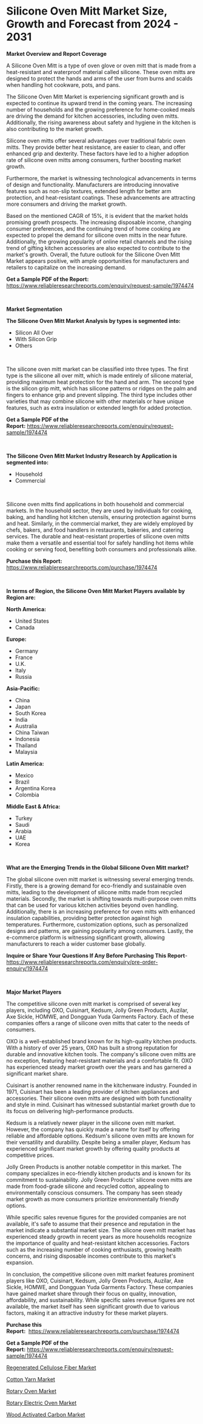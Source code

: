 <p><h1>Silicone Oven Mitt Market Size, Growth and Forecast from 2024 - 2031</h1></p><p><strong>Market Overview and Report Coverage</strong></p>
<p><p>A Silicone Oven Mitt is a type of oven glove or oven mitt that is made from a heat-resistant and waterproof material called silicone. These oven mitts are designed to protect the hands and arms of the user from burns and scalds when handling hot cookware, pots, and pans.</p><p>The Silicone Oven Mitt Market is experiencing significant growth and is expected to continue its upward trend in the coming years. The increasing number of households and the growing preference for home-cooked meals are driving the demand for kitchen accessories, including oven mitts. Additionally, the rising awareness about safety and hygiene in the kitchen is also contributing to the market growth.</p><p>Silicone oven mitts offer several advantages over traditional fabric oven mitts. They provide better heat resistance, are easier to clean, and offer enhanced grip and dexterity. These factors have led to a higher adoption rate of silicone oven mitts among consumers, further boosting market growth.</p><p>Furthermore, the market is witnessing technological advancements in terms of design and functionality. Manufacturers are introducing innovative features such as non-slip textures, extended length for better arm protection, and heat-resistant coatings. These advancements are attracting more consumers and driving the market growth.</p><p>Based on the mentioned CAGR of 15%, it is evident that the market holds promising growth prospects. The increasing disposable income, changing consumer preferences, and the continuing trend of home cooking are expected to propel the demand for silicone oven mitts in the near future. Additionally, the growing popularity of online retail channels and the rising trend of gifting kitchen accessories are also expected to contribute to the market's growth. Overall, the future outlook for the Silicone Oven Mitt Market appears positive, with ample opportunities for manufacturers and retailers to capitalize on the increasing demand.</p></p>
<p><strong>Get a Sample PDF of the Report:</strong> <a href="https://www.reliableresearchreports.com/enquiry/request-sample/1974474">https://www.reliableresearchreports.com/enquiry/request-sample/1974474</a></p>
<p>&nbsp;</p>
<p><strong>Market Segmentation</strong></p>
<p><strong>The Silicone Oven Mitt Market Analysis by types is segmented into:</strong></p>
<p><ul><li>Silicon All Over</li><li>With Silicon Grip</li><li>Others</li></ul></p>
<p>&nbsp;</p>
<p><p>The silicone oven mitt market can be classified into three types. The first type is the silicone all over mitt, which is made entirely of silicone material, providing maximum heat protection for the hand and arm. The second type is the silicon grip mitt, which has silicone patterns or ridges on the palm and fingers to enhance grip and prevent slipping. The third type includes other varieties that may combine silicone with other materials or have unique features, such as extra insulation or extended length for added protection.</p></p>
<p><strong>Get a Sample PDF of the Report:</strong>&nbsp;<a href="https://www.reliableresearchreports.com/enquiry/request-sample/1974474">https://www.reliableresearchreports.com/enquiry/request-sample/1974474</a></p>
<p>&nbsp;</p>
<p><strong>The Silicone Oven Mitt Market Industry Research by Application is segmented into:</strong></p>
<p><ul><li>Household</li><li>Commercial</li></ul></p>
<p>&nbsp;</p>
<p><p>Silicone oven mitts find applications in both household and commercial markets. In the household sector, they are used by individuals for cooking, baking, and handling hot kitchen utensils, ensuring protection against burns and heat. Similarly, in the commercial market, they are widely employed by chefs, bakers, and food handlers in restaurants, bakeries, and catering services. The durable and heat-resistant properties of silicone oven mitts make them a versatile and essential tool for safely handling hot items while cooking or serving food, benefiting both consumers and professionals alike.</p></p>
<p><strong>Purchase this Report:</strong>&nbsp; <a href="https://www.reliableresearchreports.com/purchase/1974474">https://www.reliableresearchreports.com/purchase/1974474</a></p>
<p>&nbsp;</p>
<p><strong>In terms of Region, the Silicone Oven Mitt Market Players available by Region are:</strong></p>
<p>
    <p> <strong> North America: </strong>
        <ul>
            <li>United States</li>
            <li>Canada</li>
        </ul>
        </p> 
    <p> <strong> Europe: </strong>
        <ul>
            <li>Germany</li>
            <li>France</li>
            <li>U.K.</li>
            <li>Italy</li>
            <li>Russia</li>
        </ul>
        </p> 
    <p> <strong> Asia-Pacific: </strong>
        <ul>
            <li>China</li>
            <li>Japan</li>
            <li>South Korea</li>
            <li>India</li>
            <li>Australia</li>
            <li>China Taiwan</li>
            <li>Indonesia</li>
            <li>Thailand</li>
            <li>Malaysia</li>
        </ul>
        </p> 
    <p> <strong> Latin America: </strong>
        <ul>
            <li>Mexico</li>
            <li>Brazil</li>
            <li>Argentina Korea</li>
            <li>Colombia</li>
        </ul>
        </p> 
    <p> <strong> Middle East & Africa: </strong>
        <ul>
            <li>Turkey</li>
            <li>Saudi</li>
            <li>Arabia</li>
            <li>UAE</li>
            <li>Korea</li>
        </ul>
    </p>
    </p>
<p>&nbsp;</p>
<p><strong>What are the Emerging Trends in the Global Silicone Oven Mitt market?</strong></p>
<p><p>The global silicone oven mitt market is witnessing several emerging trends. Firstly, there is a growing demand for eco-friendly and sustainable oven mitts, leading to the development of silicone mitts made from recycled materials. Secondly, the market is shifting towards multi-purpose oven mitts that can be used for various kitchen activities beyond oven handling. Additionally, there is an increasing preference for oven mitts with enhanced insulation capabilities, providing better protection against high temperatures. Furthermore, customization options, such as personalized designs and patterns, are gaining popularity among consumers. Lastly, the e-commerce platform is witnessing significant growth, allowing manufacturers to reach a wider customer base globally.</p></p>
<p><strong>Inquire or Share Your Questions If Any Before Purchasing This Report</strong>- <a href="https://www.reliableresearchreports.com/enquiry/pre-order-enquiry/1974474">https://www.reliableresearchreports.com/enquiry/pre-order-enquiry/1974474</a></p>
<p>&nbsp;</p>
<p><strong>Major Market Players</strong></p>
<p><p>The competitive silicone oven mitt market is comprised of several key players, including OXO, Cuisinart, Kedsum, Jolly Green Products, Auzilar, Axe Sickle, HOMWE, and Dongguan Yuda Garments Factory. Each of these companies offers a range of silicone oven mitts that cater to the needs of consumers.</p><p>OXO is a well-established brand known for its high-quality kitchen products. With a history of over 25 years, OXO has built a strong reputation for durable and innovative kitchen tools. The company's silicone oven mitts are no exception, featuring heat-resistant materials and a comfortable fit. OXO has experienced steady market growth over the years and has garnered a significant market share.</p><p>Cuisinart is another renowned name in the kitchenware industry. Founded in 1971, Cuisinart has been a leading provider of kitchen appliances and accessories. Their silicone oven mitts are designed with both functionality and style in mind. Cuisinart has witnessed substantial market growth due to its focus on delivering high-performance products.</p><p>Kedsum is a relatively newer player in the silicone oven mitt market. However, the company has quickly made a name for itself by offering reliable and affordable options. Kedsum's silicone oven mitts are known for their versatility and durability. Despite being a smaller player, Kedsum has experienced significant market growth by offering quality products at competitive prices.</p><p>Jolly Green Products is another notable competitor in this market. The company specializes in eco-friendly kitchen products and is known for its commitment to sustainability. Jolly Green Products' silicone oven mitts are made from food-grade silicone and recycled cotton, appealing to environmentally conscious consumers. The company has seen steady market growth as more consumers prioritize environmentally friendly options.</p><p>While specific sales revenue figures for the provided companies are not available, it's safe to assume that their presence and reputation in the market indicate a substantial market size. The silicone oven mitt market has experienced steady growth in recent years as more households recognize the importance of quality and heat-resistant kitchen accessories. Factors such as the increasing number of cooking enthusiasts, growing health concerns, and rising disposable incomes contribute to this market's expansion.</p><p>In conclusion, the competitive silicone oven mitt market features prominent players like OXO, Cuisinart, Kedsum, Jolly Green Products, Auzilar, Axe Sickle, HOMWE, and Dongguan Yuda Garments Factory. These companies have gained market share through their focus on quality, innovation, affordability, and sustainability. While specific sales revenue figures are not available, the market itself has seen significant growth due to various factors, making it an attractive industry for these market players.</p></p>
<p><strong>Purchase this Report:</strong>&nbsp;&nbsp;<a href="https://www.reliableresearchreports.com/purchase/1974474">https://www.reliableresearchreports.com/purchase/1974474</a></p>
<p></p>
<p><strong>Get a Sample PDF of the Report:</strong>&nbsp;<a href="https://www.reliableresearchreports.com/enquiry/request-sample/1974474">https://www.reliableresearchreports.com/enquiry/request-sample/1974474</a></p>
<p><p><a href="https://www.linkedin.com/pulse/regenerated-cellulose-fiber-market-size-share-amp-trends-momgf/">Regenerated Cellulose Fiber Market</a></p><p><a href="https://www.linkedin.com/pulse/cotton-yarn-market-size-share-global-analysis-report-2023-8iw8c/">Cotton Yarn Market</a></p><p><a href="https://github.com/merzlyukov93/Market-Research-Report-List-2/blob/main/rotary-oven-market.md">Rotary Oven Market</a></p><p><a href="https://github.com/sofyaavrova/Market-Research-Report-List-2/blob/main/rotary-electric-oven-market.md">Rotary Electric Oven Market</a></p><p><a href="https://www.linkedin.com/pulse/wood-activated-carbon-market-challenges-opportunities-growth-9agwc/">Wood Activated Carbon Market</a></p></p>